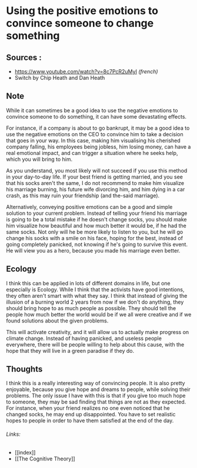 # Using the positive emotions to convince someone to change something

## Sources :
- https://www.youtube.com/watch?v=8c7PcR2uMyI *(french)*
- Switch by Chip Heath and Dan Heath

## Note
While it can sometimes be a good idea to use the negative emotions to convince someone to do something, it can have some devastating effects.

For instance, if a company is about to go bankrupt, it may be a good idea to use the negative emotions on the CEO to convince him to take a decision that goes in your way. In this case, making him visualising his cherished company falling, his employees being jobless, him losing money, can have a real emotional impact, and can trigger a situation where he seeks help, which you will bring to him.

As you understand, you most likely will not succeed if you use this method in your day-to-day life. If your best friend is getting married, and you see that his socks aren't the same, I do not recommend to make him visualize his marriage burning, his future wife divorcing him, and him dying in a car crash, as this may ruin your friendship (and the-said marriage).

Alternatively, conveying positive emotions can be a good and simple solution to your current problem. Instead of telling your friend his marriage is going to be a total mistake if he doesn't change socks, you should make him visualize how beautiful and how much better it would be, if he had the same socks. Not only will he be more likely to listen to you, but he will go change his socks with a smile on his face, hoping for the best, instead of going completely panicked, not knowing if he's going to survive this event. He will view you as a hero, because you made his marriage even better.

## Ecology

I think this can be applied in lots of different domains in life, but one especially is Ecology. While I think that the activists have good intentions, they often aren't smart with what they say. I think that instead of giving the illusion of a burning world 2 years from now if we don't do anything, they should bring hope to as much people as possible. They should tell the people how much better the world would be if we all were creative and if we found solutions about the given problems. 

This will activate creativity, and it will allow us to actually make progress on climate change. Instead of having panicked, and useless people everywhere, there will be people willing to help about this cause, with the hope that they will live in a green paradise if they do.

## Thoughts

I think this is a really interesting way of convincing people. It is also pretty enjoyable, because you give hope and dreams to people, while solving their problems. The only issue I have with this is that if you give too much hope to someone, they may be sad finding that things are not as they expected.
For instance, when your friend realizes no one even noticed that he changed socks, he may end up disappointed. You have to set realistic hopes to people in order to have them satisfied at the end of the day.

###### Links:
- [[index]]
- [[The Cognitive Theory]]